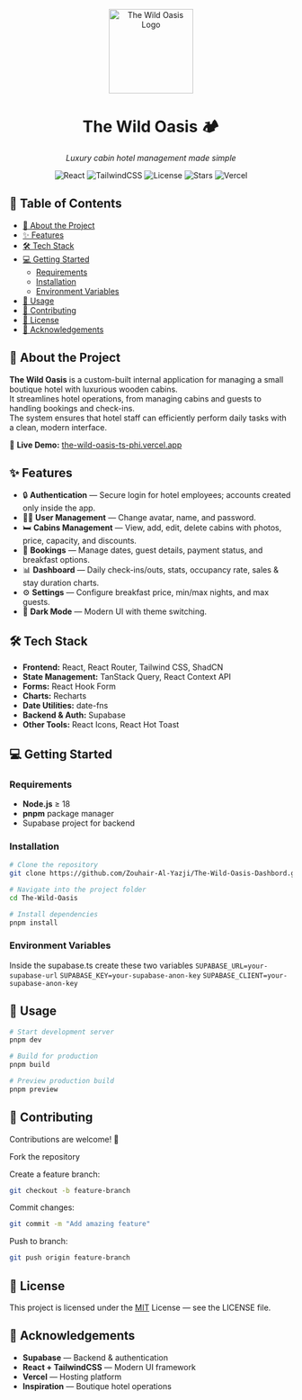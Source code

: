 <!-- Logo -->
<p align="center">
    <img src="https://raw.githubusercontent.com/Zouhair-Al-Yazji/the-wild-oasis-ts/main/public/logo-light.png" width="150" alt="The Wild Oasis Logo" />
</p>

<!-- Title & Tagline -->
<h1 align="center">The Wild Oasis 🏕️</h1>
<p align="center"><i>Luxury cabin hotel management made simple</i></p>

<!-- Badges -->
<p align="center">
  <img src="https://img.shields.io/badge/React-19-blue?logo=react" alt="React" />
  <img src="https://img.shields.io/badge/Tailwind_CSS-4-blue?logo=tailwindcss" alt="TailwindCSS" />
  <img src="https://img.shields.io/github/license/Zouhair-Al-Yazji/the-wild-oasis-ts" alt="License" />
  <img src="https://img.shields.io/github/stars/Zouhair-Al-Yazji/the-wild-oasis-ts?style=social" alt="Stars" />
  <img src="https://vercelbadge.vercel.app/api/Zouhair-Al-Yazji/the-wild-oasis-ts" alt="Vercel" />
</p>

## 📑 Table of Contents

- [📖 About the Project](#-about-the-project)
- [✨ Features](#-features)
- [🛠 Tech Stack](#-tech-stack)
- [💻 Getting Started](#-getting-started)
  - [Requirements](#requirements)
  - [Installation](#installation)
  - [Environment Variables](#environment-variables)
- [🚀 Usage](#-usage)
- [🤝 Contributing](#-contributing)
- [📄 License](#-license)
- [🙌 Acknowledgements](#-acknowledgements)

## 📖 About the Project

**The Wild Oasis** is a custom-built internal application for managing a small boutique hotel with luxurious wooden cabins.  
It streamlines hotel operations, from managing cabins and guests to handling bookings and check-ins.  
The system ensures that hotel staff can efficiently perform daily tasks with a clean, modern interface.

🔗 **Live Demo:** [the-wild-oasis-ts-phi.vercel.app](https://the-wild-oasis-dashboard-zouhair.vercel.app)

## ✨ Features

- 🔒 **Authentication** — Secure login for hotel employees; accounts created only inside the app.
- 🧑‍💼 **User Management** — Change avatar, name, and password.
- 🛏 **Cabins Management** — View, add, edit, delete cabins with photos, price, capacity, and discounts.
- 📅 **Bookings** — Manage dates, guest details, payment status, and breakfast options.
- 📊 **Dashboard** — Daily check-ins/outs, stats, occupancy rate, sales & stay duration charts.
- ⚙️ **Settings** — Configure breakfast price, min/max nights, and max guests.
- 🌙 **Dark Mode** — Modern UI with theme switching.

## 🛠 Tech Stack

- **Frontend:** React, React Router, Tailwind CSS, ShadCN
- **State Management:** TanStack Query, React Context API
- **Forms:** React Hook Form
- **Charts:** Recharts
- **Date Utilities:** date-fns
- **Backend & Auth:** Supabase
- **Other Tools:** React Icons, React Hot Toast

## 💻 Getting Started

### Requirements

- **Node.js** ≥ 18
- **pnpm** package manager
- Supabase project for backend

### Installation

```bash
# Clone the repository
git clone https://github.com/Zouhair-Al-Yazji/The-Wild-Oasis-Dashbord.git

# Navigate into the project folder
cd The-Wild-Oasis

# Install dependencies
pnpm install
```

### Environment Variables

Inside the supabase.ts create these two variables
`SUPABASE_URL=your-supabase-url`
`SUPABASE_KEY=your-supabase-anon-key`
`SUPABASE_CLIENT=your-supabase-anon-key`

## 🚀 Usage

```bash
# Start development server
pnpm dev

# Build for production
pnpm build

# Preview production build
pnpm preview
```

## 🤝 Contributing

Contributions are welcome! 🎉

Fork the repository

Create a feature branch:

```bash
git checkout -b feature-branch
```

Commit changes:

```bash
git commit -m "Add amazing feature"
```

Push to branch:

```bash
git push origin feature-branch
```

## 📄 License

This project is licensed under the [MIT](https://choosealicense.com/licenses/mit/) License — see the LICENSE file.

## 🙌 Acknowledgements

- **Supabase** — Backend & authentication</li>
- **React + TailwindCSS** — Modern UI framework</li>
- **Vercel** — Hosting platform</li>
- **Inspiration** — Boutique hotel operations</li>
